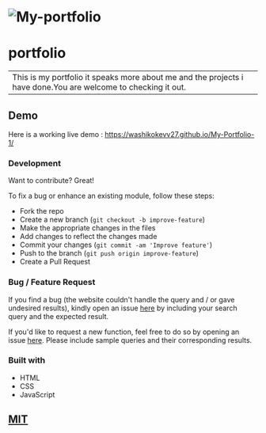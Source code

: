 
# ![My-portfolio](https://washikokevv27.github.io/My-Portfolio-1/)
# portfolio
<table>
<tr>
<td>
  This is my portfolio it speaks more about me and the projects i have done.You are welcome to checking it out.
</td>
</tr>
</table>


## Demo
Here is a working live demo :  https://washikokevv27.github.io/My-Portfolio-1/

### Development
Want to contribute? Great!

To fix a bug or enhance an existing module, follow these steps:

- Fork the repo
- Create a new branch (`git checkout -b improve-feature`)
- Make the appropriate changes in the files
- Add changes to reflect the changes made
- Commit your changes (`git commit -am 'Improve feature'`)
- Push to the branch (`git push origin improve-feature`)
- Create a Pull Request 

### Bug / Feature Request

If you find a bug (the website couldn't handle the query and / or gave undesired results), kindly open an issue [here](https://washikokevv27.github.io/My-Portfolio-1/) by including your search query and the expected result.

If you'd like to request a new function, feel free to do so by opening an issue [here](https://washikokevv27.github.io/My-Portfolio-1/). Please include sample queries and their corresponding results.



### Built with 

- HTML
- CSS
- JavaScript

## [MIT](LICENSE.md)


